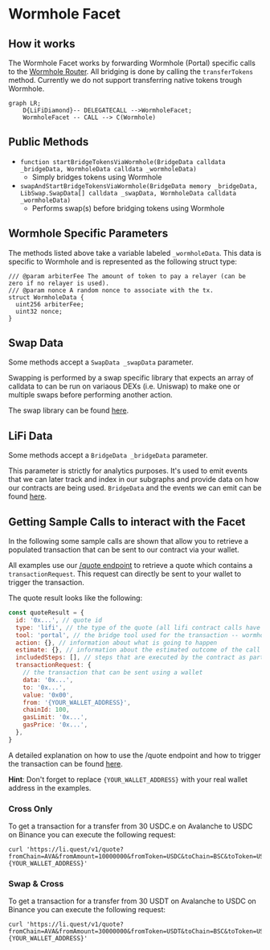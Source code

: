 # Wormhole Facet

## How it works

The Wormhole Facet works by forwarding Wormhole (Portal) specific calls to the [Wormhole Router](https://etherscan.io/address/0x98f3c9e6E3fAce36bAAd05FE09d375Ef1464288B). All bridging is done by calling the `transferTokens` method. Currently we do not support transferring native tokens trough Wormhole.

```mermaid
graph LR;
    D{LiFiDiamond}-- DELEGATECALL -->WormholeFacet;
    WormholeFacet -- CALL --> C(Wormhole)
```

## Public Methods

- `function startBridgeTokensViaWormhole(BridgeData calldata _bridgeData, WormholeData calldata _wormholeData)`
  - Simply bridges tokens using Wormhole
- `swapAndStartBridgeTokensViaWormhole(BridgeData memory _bridgeData, LibSwap.SwapData[] calldata _swapData, WormholeData calldata _wormholeData)`
  - Performs swap(s) before bridging tokens using Wormhole

## Wormhole Specific Parameters

The methods listed above take a variable labeled `_wormholeData`. This data is specific to Wormhole and is represented as the following struct type:

```solidity
/// @param arbiterFee The amount of token to pay a relayer (can be zero if no relayer is used).
/// @param nonce A random nonce to associate with the tx.
struct WormholeData {
  uint256 arbiterFee;
  uint32 nonce;
}
```

## Swap Data

Some methods accept a `SwapData _swapData` parameter.

Swapping is performed by a swap specific library that expects an array of calldata to can be run on variaous DEXs (i.e. Uniswap) to make one or multiple swaps before performing another action.

The swap library can be found [here](../src/Libraries/LibSwap.sol).

## LiFi Data

Some methods accept a `BridgeData _bridgeData` parameter.

This parameter is strictly for analytics purposes. It's used to emit events that we can later track and index in our subgraphs and provide data on how our contracts are being used. `BridgeData` and the events we can emit can be found [here](../src/Interfaces/ILiFi.sol).

## Getting Sample Calls to interact with the Facet

In the following some sample calls are shown that allow you to retrieve a populated transaction that can be sent to our contract via your wallet.

All examples use our [/quote endpoint](https://apidocs.li.fi/reference/get_quote) to retrieve a quote which contains a `transactionRequest`. This request can directly be sent to your wallet to trigger the transaction.

The quote result looks like the following:

```javascript
const quoteResult = {
  id: '0x...', // quote id
  type: 'lifi', // the type of the quote (all lifi contract calls have the type "lifi")
  tool: 'portal', // the bridge tool used for the transaction -- wormhole is the prototol, Portal is the actual bridge.
  action: {}, // information about what is going to happen
  estimate: {}, // information about the estimated outcome of the call
  includedSteps: [], // steps that are executed by the contract as part of this transaction, e.g. a swap step and a cross step
  transactionRequest: {
    // the transaction that can be sent using a wallet
    data: '0x...',
    to: '0x...',
    value: '0x00',
    from: '{YOUR_WALLET_ADDRESS}',
    chainId: 100,
    gasLimit: '0x...',
    gasPrice: '0x...',
  },
}
```

A detailed explanation on how to use the /quote endpoint and how to trigger the transaction can be found [here](https://docs.li.fi/products/more-integration-options/li.fi-api/transferring-tokens-example).

**Hint**: Don't forget to replace `{YOUR_WALLET_ADDRESS}` with your real wallet address in the examples.

### Cross Only

To get a transaction for a transfer from 30 USDC.e on Avalanche to USDC on Binance you can execute the following request:

```shell
curl 'https://li.quest/v1/quote?fromChain=AVA&fromAmount=10000000&fromToken=USDC&toChain=BSC&toToken=USDC&slippage=0.03&allowBridges=portal&fromAddress={YOUR_WALLET_ADDRESS}'
```

### Swap & Cross

To get a transaction for a transfer from 30 USDT on Avalanche to USDC on Binance you can execute the following request:

```shell
curl 'https://li.quest/v1/quote?fromChain=AVA&fromAmount=30000000&fromToken=USDT&toChain=BSC&toToken=USDC&slippage=0.03&allowBridges=portal&fromAddress={YOUR_WALLET_ADDRESS}'
```
